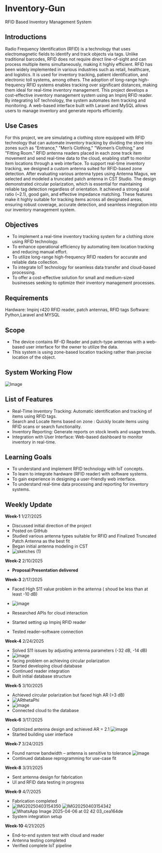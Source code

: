 # Inventory-Gun
RFID Based Inventory Management System

## Introductions
Radio Frequency Identification (RFID) is a technology that uses electromagnetic fields to identify and track objects via tags. Unlike traditional barcodes, RFID does not require direct line-of-sight and can process multiple items simultaneously, making it highly efficient.
RFID has been widely implemented in various industries such as retail, healthcare, and logistics. It is used for inventory tracking, patient identification, and electronic toll systems, among others. The adoption of long-range high-frequency RFID systems enables tracking over significant distances, making them ideal for real-time inventory management.
This project develops a cost-effective inventory management system using an Impinj RFID reader. By integrating IoT technology, the system automates item tracking and monitoring. A web-based interface built with Laravel and MySQL allows users to manage inventory and generate reports efficiently.

## Use Cases
For this project, we are simulating a clothing store equipped with RFID technology that can automate inventory tracking by dividing the store into zones such as "Entrance," "Men’s Clothing," "Women’s Clothing," and "Fitting Room." RFID antenna readers placed in each zone track item movement and send real-time data to the cloud, enabling staff to monitor item locations through a web interface.
To support real-time inventory tracking, we designed a custom antenna suited for RFID-based zone detection. After evaluating various antenna types using Antenna Magus, we selected and modeled a truncated patch antenna in CST Studio. The design demonstrated circular polarization, which is essential for maintaining reliable tag detection regardless of orientation. It achieved a strong axial ratio (~2.1), good gain, and effective impedance matching. These features make it highly suitable for tracking items across all designated areas, ensuring robust coverage, accurate detection, and seamless integration into our inventory management system.
 


## Objectives
- To implement a real-time inventory tracking system for a clothing store using RFID technology.
- To enhance operational efficiency by automating item location tracking and reducing manual effort.
- To utilize long-range high-frequency RFID readers for accurate and reliable data collection.
- To integrate IoT technology for seamless data transfer and cloud-based processing.
- To offer a cost-effective solution for small and medium-sized businesses seeking to optimize their inventory management processes.

## Requirements
Hardware: Impinj r420  RFID reader, patch antennas, RFID tags
Software: Python,Laravel and MYSQL

## Scope
- The device contains RF-ID Reader and patch-type antennas with a web-based user interface for the owner to utilize the data.
- This system is using zone-based location tracking rather than precise location of the object.

## System Working Flow
![Image](https://github.com/user-attachments/assets/15448d56-50b2-4863-a1f1-1e8e22d92ae8)

## List of Features
- Real-Time Inventory Tracking: Automatic identification and tracking of items using RFID tags.
- Search and Locate Items based on zone : Quickly locate items using RFID scans or search functionality.
- Inventory Reporting: Generate reports on stock levels and usage trends.
- Integration with User Interface: Web-based dashboard to monitor inventory in real-time.

## Learning Goals
- To understand and implement RFID technology with IoT concepts.
- To learn to integrate hardware (RFID reader) with software systems.
- To gain experience in designing a user-friendly web interface.
- To understand real-time data processing and reporting for inventory systems.

## Weekly Update 
**Week-1** 
 1/27/2025
- Discussed initial direction of the project
- Posted on GitHub  
- Studied various antenna types suitable for RFID and Finalized Truncated Patch Antenna as the best fit  
- Began initial antenna modeling in CST
- ![sketches (1)](https://github.com/user-attachments/assets/c3532035-8ee2-40de-9180-7f3a9fdc7e1c)

**Week-2**
 2/10/2025
- **Proposal Presentation delivered**
   
**Week-3**
 2/17/2025
- Faced High S11 value problem in the antenna ( shoud be less than at least -10 dB)
- ![image](https://github.com/user-attachments/assets/15a99e80-942e-489e-abbe-a53b5625f6b3)

- Researched APIs for cloud interaction  
- Started setting up Impinj RFID reader
- Tested reader–software connection

**Week-4**
 2/24/2025
- Solved S11 issues by adjusting antenna parameters (-32 dB, -14 dB)
- ![image](https://github.com/user-attachments/assets/0454e1c6-2dd3-4d2d-87f3-7b29aaabc14e)
- facing problem on achieving circular polarization 
- Started developing cloud database
- Continued reader integration  
- Built initial database structure

**Week-5**
 3/10/2025
- Achieved circular polarization but faced high AR (>3 dB)
-  ![ARthetaPhi](https://github.com/user-attachments/assets/5904ffe2-3bd4-4c70-8e72-655f11fe25e3)
-  ![image](https://github.com/user-attachments/assets/ac2d1313-7095-45bd-a8da-2818ed124705)
- Connected cloud to the database  

**Week-6**
 3/17/2025
- Optimized antenna design and achieved AR = 2.1
![image](https://github.com/user-attachments/assets/d66acfc5-d1e6-4ad2-a856-50bfea81a6e6)
- Started building user interface

**Week-7**
  3/24/2025
- Found narrow bandwidth – antenna is sensitive to tolerance
  ![image](https://github.com/user-attachments/assets/f9271082-8182-4960-ab4d-5f6c4cb0b28b)
- Continued database reprogramming for use-case fit

**Week-8**
  3/31/2025
- Sent antenna design for fabrication  
- UI and RFID data testing in progress

**Week-9**
  4/7/2025
- Fabrication completed
- ![IMG20250403154350](https://github.com/user-attachments/assets/03510e1e-b4ba-41c9-89c3-68c8e7a1b5ee)
![IMG20250403154342](https://github.com/user-attachments/assets/d6223944-eaff-4a4d-b179-d6b9df799d3f)
![WhatsApp Image 2025-04-06 at 02 42 03_cea164de](https://github.com/user-attachments/assets/6da8ee50-af40-44b0-931e-6eb734eb9753)
- System integration setup

**Week-10**
  4/21/2025
- End-to-end system test with cloud and reader
- Antenna testing completed
- Verified complete IoT pipeline



